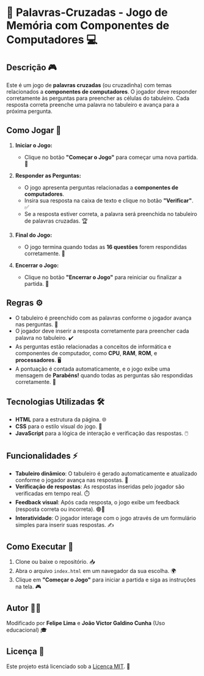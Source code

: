 # 🧩 **Palavras-Cruzadas - Jogo de Memória com Componentes de Computadores** 💻

## Descrição 🎮

Este é um jogo de **palavras cruzadas** (ou cruzadinha) com temas relacionados a **componentes de computadores**. O jogador deve responder corretamente às perguntas para preencher as células do tabuleiro. Cada resposta correta preenche uma palavra no tabuleiro e avança para a próxima pergunta.

## Como Jogar 🔑

1. **Iniciar o Jogo:**
   - Clique no botão **"Começar o Jogo"** para começar uma nova partida. 🚀

2. **Responder as Perguntas:**
   - O jogo apresenta perguntas relacionadas a **componentes de computadores**.
   - Insira sua resposta na caixa de texto e clique no botão **"Verificar"**. ✅
   - Se a resposta estiver correta, a palavra será preenchida no tabuleiro de palavras cruzadas. 🏆

3. **Final do Jogo:**
   - O jogo termina quando todas as **16 questões** forem respondidas corretamente. 🎉

4. **Encerrar o Jogo:**
   - Clique no botão **"Encerrar o Jogo"** para reiniciar ou finalizar a partida. 🔄

## Regras ⚙️

- O tabuleiro é preenchido com as palavras conforme o jogador avança nas perguntas. 🧠
- O jogador deve inserir a resposta corretamente para preencher cada palavra no tabuleiro. ✔️
- As perguntas estão relacionadas a conceitos de informática e componentes de computador, como **CPU**, **RAM**, **ROM**, e **processadores**. 🖥️
- A pontuação é contada automaticamente, e o jogo exibe uma mensagem de **Parabéns!** quando todas as perguntas são respondidas corretamente. 🎊

## Tecnologias Utilizadas 🛠️

- **HTML** para a estrutura da página. 🌐
- **CSS** para o estilo visual do jogo. 🎨
- **JavaScript** para a lógica de interação e verificação das respostas. 🖱️

## Funcionalidades ⚡

- **Tabuleiro dinâmico**: O tabuleiro é gerado automaticamente e atualizado conforme o jogador avança nas respostas. 🔄
- **Verificação de respostas**: As respostas inseridas pelo jogador são verificadas em tempo real. ⏱️
- **Feedback visual**: Após cada resposta, o jogo exibe um feedback (resposta correta ou incorreta). 🟢🔴
- **Interatividade**: O jogador interage com o jogo através de um formulário simples para inserir suas respostas. ✍️

## Como Executar 🚀

1. Clone ou baixe o repositório. 📥
2. Abra o arquivo `index.html` em um navegador da sua escolha. 🌍
3. Clique em **"Começar o Jogo"** para iniciar a partida e siga as instruções na tela. 🎮

## Autor 👨‍💻

Modificado por **Felipe Lima** e **João Victor Galdino Cunha** (Uso educacional) 🎓

## Licença 📝

Este projeto está licenciado sob a [Licença MIT](https://opensource.org/licenses/MIT). 📜
